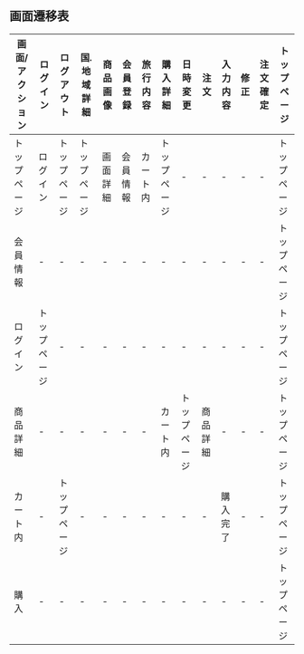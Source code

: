 ## 画面遷移表
|画面/アクション|ログイン|ログアウト|国.地域詳細|商品画像|会員登録|旅行内容|購入詳細|日時変更|注文|入力内容|修正|注文確定|トップページ|
|---------------|--------|---------|--------|--------|-------|----------|--------|--------------|-------------|--------|------------|---------|--------|
|トップページ|ログイン|トップページ|トップページ|画面詳細|会員情報|カート内|トップページ|-|-|-|-|-|トップページ|
|会員情報|-|-|-|-|-|-|-|-|-|-|-|-|トップページ|
|ログイン|トップページ|-|-|-|-|-|-|-|-|-|-|-|トップページ|
|商品詳細|-|-|-|-|-|-|カート内|トップページ|商品詳細|-|-|-|トップページ|
|カート内|-|トップページ|-|-|-|-|-|-|-|購入完了|-|-|トップページ|
|購入|-|-|-|-|-|-|-|-|-|-|-|-|トップページ|
